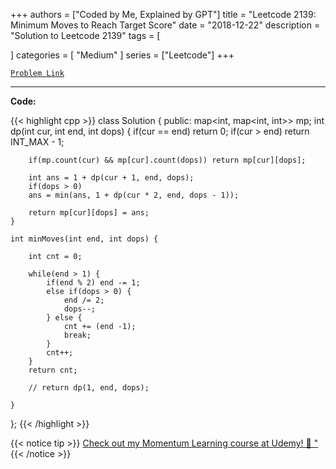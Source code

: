 
+++
authors = ["Coded by Me, Explained by GPT"]
title = "Leetcode 2139: Minimum Moves to Reach Target Score"
date = "2018-12-22"
description = "Solution to Leetcode 2139"
tags = [
    
]
categories = [
    "Medium"
]
series = ["Leetcode"]
+++



[`Problem Link`](https://leetcode.com/problems/minimum-moves-to-reach-target-score/description/)

---

**Code:**

{{< highlight cpp >}}
class Solution {
public:
    map<int, map<int, int>> mp;
    int dp(int cur, int end, int dops) {
        if(cur == end) return 0;
        if(cur > end) return INT_MAX - 1;
        
        if(mp.count(cur) && mp[cur].count(dops)) return mp[cur][dops];
        
        int ans = 1 + dp(cur + 1, end, dops);
        if(dops > 0)
        ans = min(ans, 1 + dp(cur * 2, end, dops - 1));
        
        return mp[cur][dops] = ans;
    }
    
    int minMoves(int end, int dops) {
        
        int cnt = 0;
        
        while(end > 1) {
            if(end % 2) end -= 1;
            else if(dops > 0) {
                end /= 2;
                dops--;
            } else {
                cnt += (end -1);
                break;                
            }
            cnt++;
        }
        return cnt;
        
        // return dp(1, end, dops);
        
    }
};
{{< /highlight >}}



{{< notice tip >}}
[Check out my Momentum Learning course at Udemy! 🚀 "](https://www.udemy.com/course/blind-75-the-data-structures-and-algorithms-essentials/)
{{< /notice >}}

